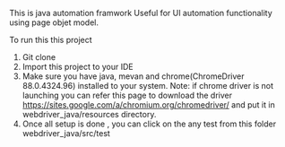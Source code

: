 This is java automation framwork 
Useful for UI automation functionality using page objet model.


To run this this project
1. Git clone 
2. Import this project to your IDE 
3. Make sure you have java, mevan and chrome(ChromeDriver 88.0.4324.96) installed to your system. 
  Note: if chrome driver is not launching you can refer this page to download the driver https://sites.google.com/a/chromium.org/chromedriver/ and put it in 
  webdriver_java/resources directory.
4. Once all setup is done , you can click on the any test from this folder webdriver_java/src/test  
